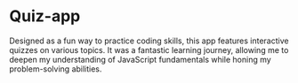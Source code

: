 # Quiz-app
 Designed as a fun way to practice coding skills, this app features interactive quizzes on various topics. It was a fantastic learning journey, allowing me to deepen my understanding of JavaScript fundamentals while honing my problem-solving abilities. 

